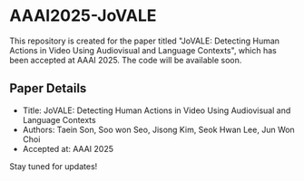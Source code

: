 # AAAI2025-JoVALE

This repository is created for the paper titled "JoVALE: Detecting Human Actions in Video Using Audiovisual and Language Contexts", which has been accepted at AAAI 2025. The code will be available soon.

## Paper Details
- Title: JoVALE: Detecting Human Actions in Video Using Audiovisual and Language Contexts
- Authors: Taein Son, Soo won Seo, Jisong Kim, Seok Hwan Lee, Jun Won Choi 
- Accepted at: AAAI 2025

Stay tuned for updates!
